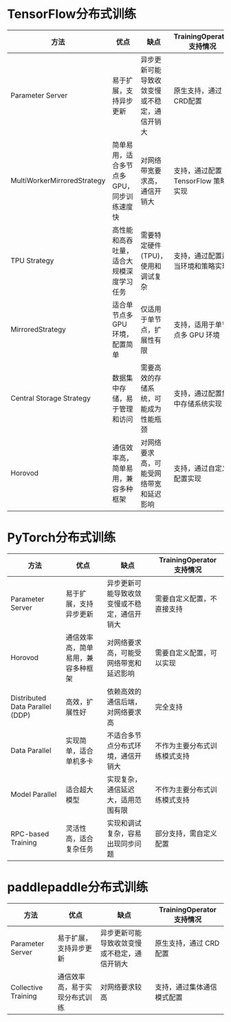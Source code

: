 # TensorFlow分布式训练

| 方法                        | 优点                                       | 缺点                                         | TrainingOperator 支持情况         |
| --------------------------- | ------------------------------------------ | -------------------------------------------- | --------------------------------- |
| Parameter Server            | 易于扩展，支持异步更新                     | 异步更新可能导致收敛变慢或不稳定，通信开销大 | 原生支持，通过 CRD配置            |
| MultiWorkerMirroredStrategy | 简单易用，适合多节点多 GPU，同步训练速度快 | 对网络带宽要求高，通信开销大                 | 支持，通过配置TensorFlow 策略实现 |
| TPU Strategy                | 高性能和高吞吐量，适合大规模深度学习任务   | 需要特定硬件(TPU)，使用和调试复杂            | 支持，通过配置适当环境和策略实现  |
| MirroredStrategy            | 适合单节点多 GPU 环境，配置简单            | 仅适用于单节点，扩展性有限                   | 支持，适用于单节点多 GPU 环境     |
| Central Storage Strategy    | 数据集中存储，易于管理和访问               | 需要高效的存储系统，可能成为性能瓶颈         | 支持，通过配置集中存储系统实现    |
| Horovod                     | 通信效率高，简单易用，兼容多种框架         | 对网络要求高，可能受网络带宽和延迟影响       | 支持，通过自定义配置实现          |



# PyTorch分布式训练

| 方法                            | 优点                               | 缺点                                         | TrainingOperator 支持情况    |
| ------------------------------- | ---------------------------------- | -------------------------------------------- | ---------------------------- |
| Parameter Server                | 易于扩展，支持异步更新             | 异步更新可能导致收敛变慢或不稳定，通信开销大 | 需要自定义配置，不直接支持   |
| Horovod                         | 通信效率高，简单易用，兼容多种框架 | 对网络要求高，可能受网络带宽和延迟影响       | 需要自定义配置，可以实现     |
| Distributed Data Parallel (DDP) | 高效，扩展性好                     | 依赖高效的通信后端，对网络要求高             | 完全支持                     |
| Data Parallel                   | 实现简单，适合单机多卡             | 不适合多节点分布式环境，通信开销大           | 不作为主要分布式训练模式支持 |
| Model Parallel                  | 适合超大模型                       | 实现复杂，通信延迟大，适用范围有限           | 不作为主要分布式训练模式支持 |
| RPC-based Training              | 灵活性高，适合复杂任务             | 实现和调试复杂，容易出现同步问题             | 部分支持，需自定义配置       |



# paddlepaddle分布式训练

| 方法                | 优点                           | 缺点                                         | TrainingOperator 支持情况  |
| ------------------- | ------------------------------ | -------------------------------------------- | -------------------------- |
| Parameter Server    | 易于扩展，支持异步更新         | 异步更新可能导致收敛变慢或不稳定，通信开销大 | 原生支持，通过 CRD配置     |
| Collective Training | 通信效率高，易于实现分布式训练 | 对网络要求较高                               | 支持，通过集体通信模式配置 |


